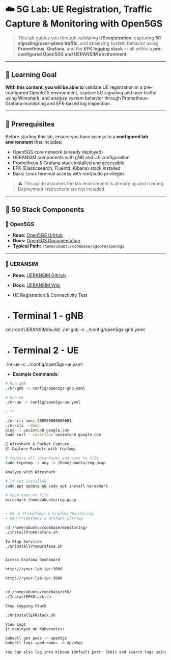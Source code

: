 # ☁️ 5G Lab: UE Registration, Traffic Capture & Monitoring with Open5GS

> This lab guides you through validating **UE registration**, capturing **5G signaling/user-plane traffic**, and analyzing system behavior using **Prometheus**, **Grafana**, and the **EFK logging stack** — all within a **pre-configured Open5GS and UERANSIM environment**.

---

## 🎯 Learning Goal

**With this content, you will be able to** validate UE registration in a pre-configured Open5GS environment, capture 5G signaling and user traffic using Wireshark, and analyze system behavior through Prometheus-Grafana monitoring and EFK-based log inspection.

---

## 📌 Prerequisites

Before starting this lab, ensure you have access to a **configured lab environment** that includes:

- Open5GS core network (already deployed)
- UERANSIM components with gNB and UE configuration
- Prometheus & Grafana stack installed and accessible
- EFK (Elasticsearch, Fluentd, Kibana) stack installed
- Basic Linux terminal access with root/sudo privileges

> ⚠️ This guide assumes the lab environment is already up and running. Deployment instructions are not included.

---

## 🚀 5G Stack Components

### 🧩 Open5GS

- **Repo:** [Open5GS GitHub](https://github.com/open5gs/open5gs/)
- **Docs:** [Open5GS Documentation](https://open5gs.org/open5gs/docs/)
- **Typical Path:** `/home/ubuntu/codebase/5gcore/open5gs`

---

### 📶 UERANSIM

- **Repo:** [UERANSIM GitHub](https://github.com/aligungr/UERANSIM)
- **Docs:** [UERANSIM Wiki](https://github.com/aligungr/UERANSIM/wiki/Usage)

- UE Registration & Connectivity Test

- # Terminal 1 - gNB
cd /root/UERANSIM/build/
./nr-gnb -c ../config/open5gs-gnb.yaml

- # Terminal 2 - UE
./nr-ue -c ../config/open5gs-ue.yaml

- **Example Commands:**

```bash
# Run gNB
./nr-gnb -c config/open5gs-gnb.yaml

# Run UE
./nr-ue -c config/open5gs-ue.yaml

- **

./nr-cli imsi-208930000000001
./nr-cli --dump
ping -I uesimtun0 google.com
sudo curl --interface uesimtun0 google.com

🧪 Wireshark & Packet Capture
📦 Capture Packets with tcpdump

# Capture all interfaces and save to file
sudo tcpdump -i any -w /home/ubuntu/reg.pcap

Analyze with Wireshark

# If not installed
sudo apt update && sudo apt install wireshark

# Open capture file
wireshark /home/ubuntu/reg.pcap


- ## 📊 Prometheus & Grafana Monitoring
- ##🚀 Prometheus & Grafana Startup

cd /home/ubuntu/codebase/monitoring/
./installPromGrafana.sh

To Stop Services
./uninstallPromGrafana.sh


Access Grafana Dashboard

http://<your-lab-ip>:3000

http://<your-lab-ip>:3000


cd /home/ubuntu/codebase/efk/
./InstallEFKStack.sh

Stop Logging Stack

./UninstallEFKStack.sh

View Logs
If deployed on Kubernetes:

kubectl get pods -n open5gs
kubectl logs <pod-name> -n open5gs

You can also log into Kibana (default port: 5601) and search logs using structured fields (e.g., container name, log level).





